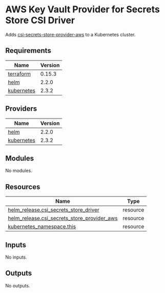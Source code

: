 # AWS Key Vault Provider for Secrets Store CSI Driver

Adds [csi-secrets-store-provider-aws](https://github.com/aws/secrets-store-csi-driver-provider-aws) to a Kubernetes cluster.

## Requirements

| Name | Version |
|------|---------|
| <a name="requirement_terraform"></a> [terraform](#requirement\_terraform) | 0.15.3 |
| <a name="requirement_helm"></a> [helm](#requirement\_helm) | 2.2.0 |
| <a name="requirement_kubernetes"></a> [kubernetes](#requirement\_kubernetes) | 2.3.2 |

## Providers

| Name | Version |
|------|---------|
| <a name="provider_helm"></a> [helm](#provider\_helm) | 2.2.0 |
| <a name="provider_kubernetes"></a> [kubernetes](#provider\_kubernetes) | 2.3.2 |

## Modules

No modules.

## Resources

| Name | Type |
|------|------|
| [helm_release.csi_secrets_store_driver](https://registry.terraform.io/providers/hashicorp/helm/2.2.0/docs/resources/release) | resource |
| [helm_release.csi_secrets_store_provider_aws](https://registry.terraform.io/providers/hashicorp/helm/2.2.0/docs/resources/release) | resource |
| [kubernetes_namespace.this](https://registry.terraform.io/providers/hashicorp/kubernetes/2.3.2/docs/resources/namespace) | resource |

## Inputs

No inputs.

## Outputs

No outputs.

